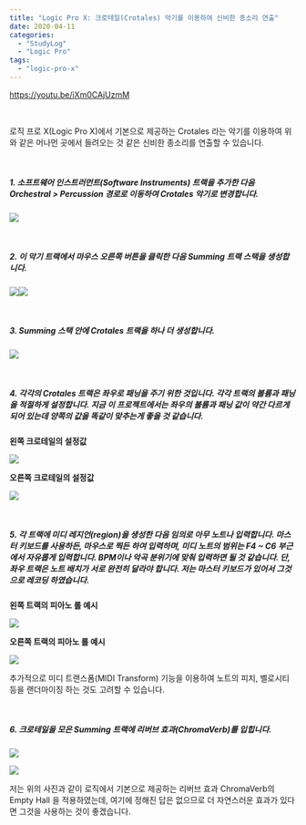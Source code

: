 ```yaml
---
title: "Logic Pro X: 크로테일(Crotales) 악기를 이용하여 신비한 종소리 연출"
date: 2020-04-11
categories: 
  - "StudyLog"
  - "Logic Pro"
tags: 
  - "logic-pro-x"
---
```


https://youtu.be/iXm0CAjUzmM

 

로직 프로 X(Logic Pro X)에서 기본으로 제공하는 Crotales 라는 악기를 이용하여 위와 같은 머나먼 곳에서 들려오는 것 같은 신비한 종소리를 연출할 수 있습니다.

 

##### 1\. 소프트웨어 인스트러먼트(Software Instruments) 트랙을 추가한 다음 Orchestral > Percussion 경로로 이동하여 Crotales 악기로 변경합니다.

![](./assets/img/wp-content/uploads/2020/04/스크린샷-2020-04-11-오전-11.53.06.png)

 

##### 2\. 이 악기 트랙에서 마우스 오른쪽 버튼을 클릭한 다음 Summing 트랙 스택을 생성합니다.

![](./assets/img/wp-content/uploads/2020/04/스크린샷-2020-04-11-오전-11.52.35.png)![](./assets/img/wp-content/uploads/2020/04/스크린샷-2020-04-11-오전-11.57.13.png)

 

##### 3\. Summing 스택 안에 Crotales 트랙을 하나 더 생성합니다.

![](./assets/img/wp-content/uploads/2020/04/스크린샷-2020-04-11-오전-11.58.57.png)

 

##### 4\. 각각의 Crotales 트랙은 좌우로 패닝을 주기 위한 것입니다. 각각 트랙의 볼륨과 패닝을 적절하게 설정합니다. 지금 이 프로젝트에서는 좌우의 볼륨과 패닝 값이 약간 다르게 되어 있는데 양쪽의 값을 똑같이 맞추는게 좋을 것 같습니다.

**왼쪽 크로테일의 설정값**

![](./assets/img/wp-content/uploads/2020/04/스크린샷-2020-04-11-오후-12.00.11.png)

**오른쪽 크로테일의 설정값**

![](./assets/img/wp-content/uploads/2020/04/스크린샷-2020-04-11-오후-12.02.35.png)

 

##### 5\. 각 트랙에 미디 레지언(region)을 생성한 다음 임의로 아무 노트나 입력합니다. 마스터 키보드를 사용하든, 마우스로 찍든 하여 입력하며, 미디 노트의 범위는 F4 ~ C6 부근에서 자유롭게 입력합니다. BPM이나 악곡 분위기에 맞춰 입력하면 될 것 같습니다. 단, 좌우 트랙은 노트 배치가 서로 완전히 달라야 합니다. 저는 마스터 키보드가 있어서 그것으로 레코딩 하였습니다.

**왼쪽 트랙의 피아노 롤 예시**

![](./assets/img/wp-content/uploads/2020/04/스크린샷-2020-04-11-오후-12.06.07.png)

**오른쪽 트랙의 피아노 롤 예시**

![](./assets/img/wp-content/uploads/2020/04/스크린샷-2020-04-11-오후-12.06.57.png)

추가적으로 미디 트랜스폼(MIDI Transform) 기능을 이용하여 노트의 피치, 벨로시티 등을 랜더마이징 하는 것도 고려할 수 있습니다.

 

##### 6\. 크로테일을 모은 Summing 트랙에 리버브 효과(ChromaVerb)를 입힙니다.

![](./assets/img/wp-content/uploads/2020/04/스크린샷-2020-04-11-오후-12.09.49.png)

![](./assets/img/wp-content/uploads/2020/04/스크린샷-2020-04-11-오후-12.10.41.png)

저는 위의 사진과 같이 로직에서 기본으로 제공하는 리버브 효과 ChromaVerb의 Empty Hall 을 적용하였는데, 여기에 정해진 답은 없으므로 더 자연스러운 효과가 있다면 그것을 사용하는 것이 좋겠습니다.

